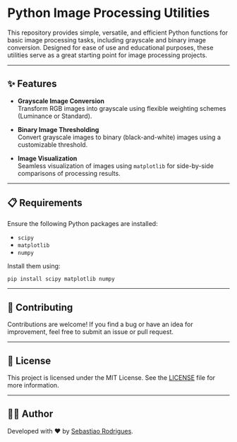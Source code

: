 # Python Image Processing Utilities

This repository provides simple, versatile, and efficient Python functions for basic image processing tasks, including grayscale and binary image conversion. Designed for ease of use and educational purposes, these utilities serve as a great starting point for image processing projects.

---

## ✨ Features

- **Grayscale Image Conversion**  
  Transform RGB images into grayscale using flexible weighting schemes (Luminance or Standard).

- **Binary Image Thresholding**  
  Convert grayscale images to binary (black-and-white) images using a customizable threshold.

- **Image Visualization**  
  Seamless visualization of images using `matplotlib` for side-by-side comparisons of processing results.

---

## 📋 Requirements

Ensure the following Python packages are installed:

- `scipy`
- `matplotlib`
- `numpy`

Install them using:

```bash
pip install scipy matplotlib numpy
```

---

## 🤝 Contributing

Contributions are welcome! If you find a bug or have an idea for improvement, feel free to submit an issue or pull request.

---

## 📜 License

This project is licensed under the MIT License. See the [LICENSE](LICENSE) file for more information.

---

## 👨‍💻 Author

Developed with ❤️ by [Sebastiao Rodrigues](https://github.com/sebastiao25759).
